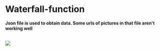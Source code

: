 # Waterfall-function

**Json file is used to obtain data. Some urls of pictures in that file aren't working well**

<br/>
<img src="https://github.com/Ellie-Y/Waterfall-function/blob/master/sample.gif" /><br/>
